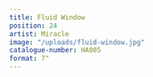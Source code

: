 ```yaml
---
title: Fluid Window
position: 24
artist: Miracle
image: "/uploads/fluid-window.jpg"
catalogue-number: HA005
format: 7"
---
```


